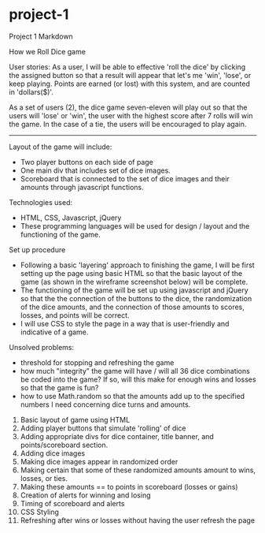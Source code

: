 # project-1

Project 1 Markdown

How we Roll Dice game

User stories: As a user, I will be able to effective 'roll the dice' by clicking the assigned button so that a result will appear that let's me 'win', 'lose', or keep playing. Points are earned (or lost) with this system, and are counted in 'dollars($)'.

As a set of users (2), the dice game seven-eleven will play out so that the users will 'lose' or 'win', the user with the highest score after 7 rolls will win the game. In the case of a tie, the users will be encouraged to play again.

_______

Layout of the game will include:

- Two player buttons on each side of page
- One main div that includes set of dice images.
- Scoreboard that is connected to the set of dice images and their amounts through javascript functions.


Technologies used:
- HTML, CSS, Javascript, jQuery
- These programming languages will be used for design / layout and the functioning of the game.

Set up procedure
- Following a basic 'layering' approach to finishing the game, I will be first setting up the page using basic HTML so that the basic layout of the game (as shown in the wireframe screenshot below) will be complete.
- The functioning of the game will be set up using javascript and jQuery so that the the connection of the buttons to the dice, the randomization of the dice amounts, and the connection of those amounts to scores, losses, and points will be correct.
- I will use CSS to style the page in a way that is user-friendly and indicative of a game.

Unsolved problems:
- threshold for stopping and refreshing the game
- how much "integrity" the game will have / will all 36 dice combinations be coded into the game? If so, will this make for enough wins and losses so that the game is fun?
- how to use Math.random so that the amounts add up to the specified numbers I need concerning dice turns and amounts.

1. Basic layout of game using HTML
2. Adding player buttons that simulate 'rolling' of dice
3. Adding appropriate divs for dice container, title banner, and points/scoreboard section.
4. Adding dice images
5. Making dice images appear in randomized order
6. Making certain that some of these randomized amounts amount to wins, losses, or ties.
7. Making these amounts == to points in scoreboard (losses or gains)
8. Creation of alerts for winning and losing
9. Timing of scoreboard and alerts
10. CSS Styling
11. Refreshing after wins or losses without having the user refresh the page



